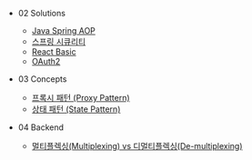 - 02 Solutions
  - [Java Spring AOP](/02-solutions/java-spring-aop/index.md)
  - [스프링 시큐리티](/02-solutions/java-spring-security/index.md)
  - [React Basic](/02-solutions/react-basic/index.md)
  - [OAuth2](/02-solutions/security-oauth2/index.md)

- 03 Concepts
  - [프록시 패턴 (Proxy Pattern)](/03-concepts/design-pattern-proxy/index.md)
  - [상태 패턴 (State Pattern)](/03-concepts/design-pattern-state/index.md)

- 04 Backend
  - [멀티플렉싱(Multiplexing) vs 디멀티플렉싱(De-multiplexing)](/04-backend/communication-multiplexing/index.md)